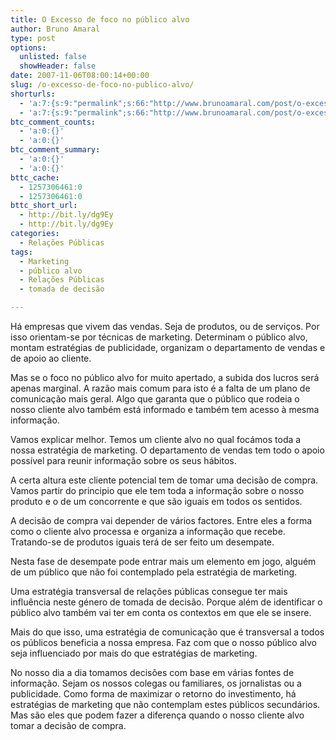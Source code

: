 ```yaml
---
title: O Excesso de foco no público alvo
author: Bruno Amaral
type: post
options:
  unlisted: false
  showHeader: false
date: 2007-11-06T08:00:14+00:00
slug: /o-excesso-de-foco-no-publico-alvo/
shorturls:
  - 'a:7:{s:9:"permalink";s:66:"http://www.brunoamaral.com/post/o-excesso-de-foco-no-publico-alvo/";s:7:"tinyurl";s:25:"http://tinyurl.com/ba2o72";s:4:"isgd";s:17:"http://is.gd/pG2D";s:5:"bitly";s:20:"http://bit.ly/181JJX";s:5:"snipr";s:22:"http://snipr.com/ev3c9";s:5:"snurl";s:22:"http://snurl.com/ev3c9";s:7:"snipurl";s:24:"http://snipurl.com/ev3c9";}'
  - 'a:7:{s:9:"permalink";s:66:"http://www.brunoamaral.com/post/o-excesso-de-foco-no-publico-alvo/";s:7:"tinyurl";s:25:"http://tinyurl.com/ba2o72";s:4:"isgd";s:17:"http://is.gd/pG2D";s:5:"bitly";s:20:"http://bit.ly/181JJX";s:5:"snipr";s:22:"http://snipr.com/ev3c9";s:5:"snurl";s:22:"http://snurl.com/ev3c9";s:7:"snipurl";s:24:"http://snipurl.com/ev3c9";}'
btc_comment_counts:
  - 'a:0:{}'
  - 'a:0:{}'
btc_comment_summary:
  - 'a:0:{}'
  - 'a:0:{}'
bttc_cache:
  - 1257306461:0
  - 1257306461:0
bttc_short_url:
  - http://bit.ly/dg9Ey
  - http://bit.ly/dg9Ey
categories:
  - Relações Públicas
tags:
  - Marketing
  - público alvo
  - Relações Públicas
  - tomada de decisão

---
```

Há empresas que vivem das vendas. Seja de produtos, ou de serviços. Por isso orientam-se por técnicas de marketing. Determinam o público alvo, montam estratégias de publicidade, organizam o departamento de vendas e de apoio ao cliente.

Mas se o foco no público alvo for muito apertado, a subida dos lucros será apenas marginal. A razão mais comum para isto é a falta de um plano de comunicação mais geral. Algo que garanta que o público que rodeia o nosso cliente alvo também está informado e também tem acesso à mesma informação.

Vamos explicar melhor. Temos um cliente alvo no qual focámos toda a nossa estratégia de marketing. O departamento de vendas tem todo o apoio possível para reunir informação sobre os seus hábitos.

A certa altura este cliente potencial tem de tomar uma decisão de compra. Vamos partir do principio que ele tem toda a informação sobre o nosso produto e o de um concorrente e que são iguais em todos os sentidos.

A decisão de compra vai depender de vários factores. Entre eles a forma como o cliente alvo processa e organiza a informação que recebe. Tratando-se de produtos iguais terá de ser feito um desempate.

Nesta fase de desempate pode entrar mais um elemento em jogo, alguém de um público que não foi contemplado pela estratégia de marketing.

Uma estratégia transversal de relações públicas consegue ter mais influência neste género de tomada de decisão. Porque além de identificar o público alvo também vai ter em conta os contextos em que ele se insere.

Mais do que isso, uma estratégia de comunicação que é transversal a todos os públicos beneficia a nossa empresa. Faz com que o nosso público alvo seja influenciado por mais do que estratégias de marketing.

No nosso dia a dia tomamos decisões com base em várias fontes de informação. Sejam os nossos colegas ou familiares, os jornalistas ou a publicidade. Como forma de maximizar o retorno do investimento, há estratégias de marketing que não contemplam estes públicos secundários. Mas são eles que podem fazer a diferença quando o nosso cliente alvo tomar a decisão de compra.